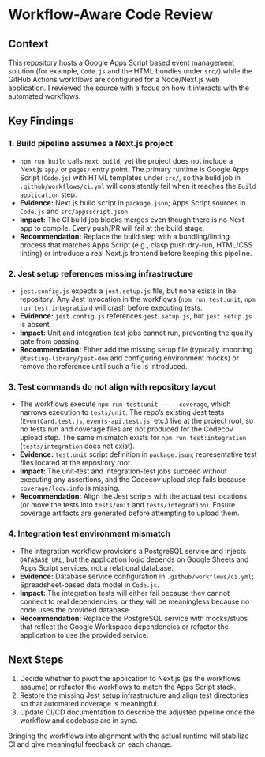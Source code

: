 # Workflow-Aware Code Review

## Context
This repository hosts a Google Apps Script based event management solution (for example, `Code.js` and the HTML bundles under `src/`) while the GitHub Actions workflows are configured for a Node/Next.js web application. I reviewed the source with a focus on how it interacts with the automated workflows.

## Key Findings

### 1. Build pipeline assumes a Next.js project
- `npm run build` calls `next build`, yet the project does not include a Next.js `app/` or `pages/` entry point. The primary runtime is Google Apps Script (`Code.js`) with HTML templates under `src/`, so the build job in `.github/workflows/ci.yml` will consistently fail when it reaches the `Build application` step.
- **Evidence:** Next.js build script in `package.json`; Apps Script sources in `Code.js` and `src/appsscript.json`.
- **Impact:** The CI build job blocks merges even though there is no Next app to compile. Every push/PR will fail at the build stage.
- **Recommendation:** Replace the build step with a bundling/linting process that matches Apps Script (e.g., clasp push dry-run, HTML/CSS linting) or introduce a real Next.js frontend before keeping this pipeline.

### 2. Jest setup references missing infrastructure
- `jest.config.js` expects a `jest.setup.js` file, but none exists in the repository. Any Jest invocation in the workflows (`npm run test:unit`, `npm run test:integration`) will crash before executing tests.
- **Evidence:** `jest.config.js` references `jest.setup.js`, but `jest.setup.js` is absent.
- **Impact:** Unit and integration test jobs cannot run, preventing the quality gate from passing.
- **Recommendation:** Either add the missing setup file (typically importing `@testing-library/jest-dom` and configuring environment mocks) or remove the reference until such a file is introduced.

### 3. Test commands do not align with repository layout
- The workflows execute `npm run test:unit -- --coverage`, which narrows execution to `tests/unit`. The repo’s existing Jest tests (`EventCard.test.js`, `events-api.test.js`, etc.) live at the project root, so no tests run and coverage files are not produced for the Codecov upload step. The same mismatch exists for `npm run test:integration` (`tests/integration` does not exist).
- **Evidence:** `test:unit` script definition in `package.json`; representative test files located at the repository root.
- **Impact:** The unit-test and integration-test jobs succeed without executing any assertions, and the Codecov upload step fails because `coverage/lcov.info` is missing.
- **Recommendation:** Align the Jest scripts with the actual test locations (or move the tests into `tests/unit` and `tests/integration`). Ensure coverage artifacts are generated before attempting to upload them.

### 4. Integration test environment mismatch
- The integration workflow provisions a PostgreSQL service and injects `DATABASE_URL`, but the application logic depends on Google Sheets and Apps Script services, not a relational database.
- **Evidence:** Database service configuration in `.github/workflows/ci.yml`; Spreadsheet-based data model in `Code.js`.
- **Impact:** The integration tests will either fail because they cannot connect to real dependencies, or they will be meaningless because no code uses the provided database.
- **Recommendation:** Replace the PostgreSQL service with mocks/stubs that reflect the Google Workspace dependencies or refactor the application to use the provided service.

## Next Steps
1. Decide whether to pivot the application to Next.js (as the workflows assume) or refactor the workflows to match the Apps Script stack.
2. Restore the missing Jest setup infrastructure and align test directories so that automated coverage is meaningful.
3. Update CI/CD documentation to describe the adjusted pipeline once the workflow and codebase are in sync.

Bringing the workflows into alignment with the actual runtime will stabilize CI and give meaningful feedback on each change.
